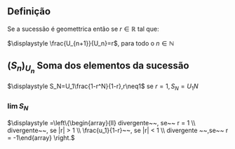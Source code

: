 

## Definição

Se a sucessão é geomettrica então se $r \in \mathbb{R}$  tal que:

$\displaystyle \frac{U_{n+1}}{U_n}=r$, para todo o $n \in \mathbb{N}$

## $(S_n)_{U_n}$ Soma dos elementos da sucessão

$\displaystyle S_N=U_1\frac{1-r^N}{1-r},r\neq1$
se $r = 1, S_N=U_1N$

### $\lim S_N$
$\displaystyle =\left\{\begin{array}{ll}  divergente~~, se~~ r = 1 \\ divergente~~, se |r| > 1 \\ \frac{u_1}{1-r}~~, se |r| < 1 \\ divergente ~~,se~~ r = -1\end{array} \right.$


